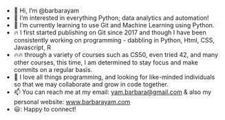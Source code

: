 - 👋 Hi, I’m @barbarayam
- 👀 I’m interested in everything Python; data analytics and automation!
- 🌱 I’m currently learning to use Git and Machine Learning using Python.
- 🔥 I first started publishing on Git since 2017 and though I have been consistently working on programming - dabbling in Python, Html, CSS, Javascript, R 
- 🔥🔥 through a variety of courses such as CS50, even tried 42, and many other courses, this time, I am determined to stay focus and make commits on a regular basis.
- 💞️ I love all things programming, and looking for like-minded individuals so that we may collaborate and grow in code together. 
- 📫 You can reach me at my email: yam.barbara@gmail.com
      & also my personal website: www.barbarayam.com
- 😃: Happy to connect!

<!---
barbarayam/barbarayam is a ✨ special ✨ repository because its `README.md` (this file) appears on your GitHub profile.
You can click the Preview link to take a look at your changes.
--->

